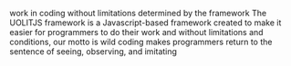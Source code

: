 work in coding without limitations determined by the framework
The UOLITJS framework is a Javascript-based framework created to make it easier for programmers to do their work and without limitations and conditions, our motto is wild coding makes programmers return to the sentence of seeing, observing, and imitating
